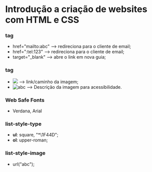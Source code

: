 # Introdução a criação de websites com HTML e CSS

### tag <a>

- href="mailto:abc" --> redireciona para o cliente de email;
- href=":tel:123" --> redireciona para o cliente de email;
- target="_blank" --> abre o link em nova guia;


### tag <img>

- <img src="abc"> --> link/caminho da imagem;
- <img alt="abc"> --> Descrição da imagem para acessibilidade.



### Web Safe Fonts

- Verdana, Arial

### list-style-type
 - **ul**: square, "*\1F44D";
 - **ol**: upper-roman;

### list-style-image
- url("abc");